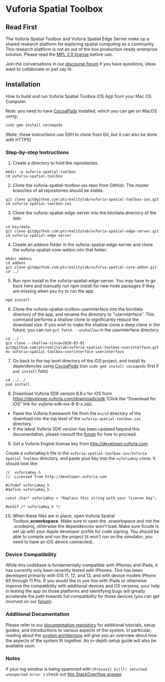 # Vuforia Spatial Toolbox

## Read First
The Vuforia Spatial Toolbox and Vuforia Spatial Edge Server make up a shared research platform
 for exploring spatial computing as a community. This research platform is not an out of the box
  production-ready enterprise solution. Please read the [MPL 2.0 license](LICENSE) before use.

Join the conversations in our [discourse forum](https://forum.spatialtoolbox.vuforia.com) if you
 have questions, ideas want to collaborate or just say hi.

## Installation
How to build and run Vuforia Spatial Toolbox iOS App from your Mac OS Computer.

Note: you need to have [CocoaPods](https://guides.cocoapods.org/using/getting-started.html)
 installed, which you can get on MacOS using:

```bash
sudo gem install cocoapods
```

(Note: these instructions use SSH to clone from Git, but it can also be done with HTTPS)


### Step-by-step Instructions

1. Create a directory to hold the repositories.

```
mkdir -p vuforia-spatial-toolbox
cd vuforia-spatial-toolbox
```

2) Clone the vuforia-spatial-toolbox-ios repo from GitHub. The master branches of all
 repositories should be stable.

```
git clone git@github.com:ptcrealitylab/vuforia-spatial-toolbox-ios.git
cd vuforia-spatial-toolbox-ios
```

3) Clone the vuforia-spatial-edge-server into the bin/data directory of the app.

```
cd bin/data
git clone git@github.com:ptcrealitylab/vuforia-spatial-edge-server.git
cd vuforia-spatial-edge-server
```

4) Create an addons folder in the vuforia-spatial-edge-server and clone the
vuforia-spatial-core-addon into that folder.

```
mkdir addons
cd addons
git clone git@github.com:ptcrealitylab/vuforia-spatial-core-addon.git
cd ../
```

5) Run npm install in the vuforia-spatial-edge-server. You may have to go back here and manually
 run npm install for new node packages if they are missing when you try to run the app.

```
npm install
```

6) Clone the vuforia-spatial-toolbox-userinterface into the bin/data directory of the app, and
 rename the directory to "userinterface". This command performs a shallow clone to significantly
  reduce the download size. If you wish to make the shallow clone a deep clone in the future, you
   can run `git fetch --unshallow` in the userinterface directory.

```
cd ../
git clone --shallow-since=2020-03-01 git@github.com:ptcrealitylab/vuforia-spatial-toolbox-userinterface.git
mv vuforia-spatial-toolbox-userinterface userinterface
```


7) Go back to the top level directory of the iOS project, and install its dependencies using
 [CocoaPods](https://guides.cocoapods.org/using/getting-started.html) (run
 `sudo gem install cocoapods` first if `pod install` fails)

```
cd ../../
pod install
```

8) Download Vuforia SDK version 8.6.x for iOS from https://developer.vuforia.com/downloads/sdk
 (Click the "Download for iOS" link for *vuforia-sdk-ios-8-6-x.zip*).

- Paste the Vuforia.framework file from the `build` directory of the download into the top level
 of the `vuforia-spatial-toolbox-ios` directory.
- If the latest Vuforia SDK version has been updated beyond this documentation, please consult the
 [forum](https://forum.spatialtoolbox.vuforia.com) for how to proceed.

9) Get a Vuforia Engine license key from http://developer.vuforia.com. 

Create a vuforiaKey.h file in the `vuforia-spatial-toolbox-ios/Vuforia Spatial Toolbox` directory,
 and paste your key into the `vuforiaKey` const. It should look like:

```
//  vuforiaKey.h
//  Licensed from http://developer.vuforia.com

#ifndef vuforiaKey_h
#define vuforiaKey_h

const char* vuforiaKey = "Replace this string with your license key";

#endif /* vuforiaKey_h */
```

10) When these files are in place, open Vuforia Spatial Toolbox.**xcworkspace**. Make sure to
 open the .xcworkspace and not the .xcodeproj, otherwise the dependencies won't load. Make sure
  Xcode is set up with your Apple developer profile for code signing. You should be able to
   compile and run the project (it won't run on the simulator; you need to have an iOS device
    connected).

### Device Compatibility

While this codebase is fundamentally compatible with iPhones and iPads, it has currently only
 been recently tested with iPhones. This has been developed primarily with iOS 11, 12, and 13,
  and with device models iPhone 6S through 11 Pro. If you would like to use this with iPads or
   otherwise improve the compatibility with additional devices and OS versions, your help in
    testing the app on those platforms and identifying bugs will greatly accelerate the path towards
     full compatibility for those devices (you can get involved on our
      [forum](https://forum.spatialtoolbox.vuforia.com)).

### Additional Documentation

Please refer to our
[documentation repository](https://github.com/ptcrealitylab/vuforia-spatial-toolbox-documentation)
for additional tutorials, setup guides, and introductions to various aspects of the system. In
particular, reading about the
[system architecture](https://github.com/ptcrealitylab/vuforia-spatial-toolbox-documentation/blob/master/understandSystem/systemArchitecture.md)
will give you an overview about how the aspects of the system fit together. An in-depth setup guide
will also be available soon.

### Notes

If your log window is being spammed with `[Process] kill() returned unexpected
error 1` check out [this StackOverflow answer](https://stackoverflow.com/a/58774271).
